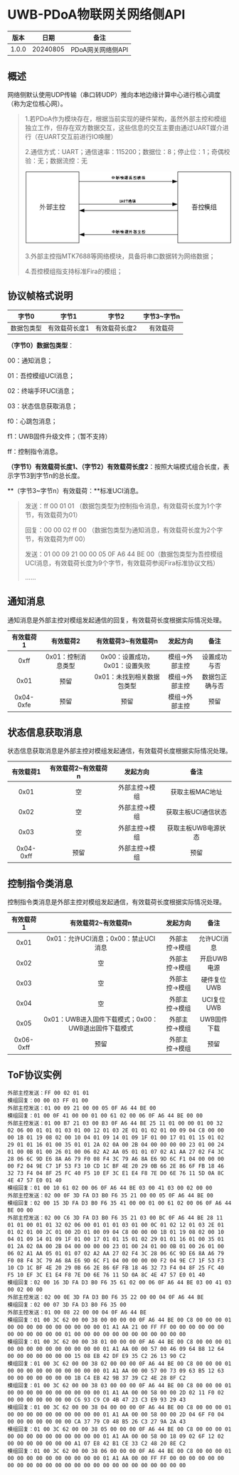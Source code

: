 # UWB-PDoA物联网关网络侧API

| 版本  |   日期   |       备注        |
| :---: | :------: | :---------------: |
| 1.0.0 | 20240805 | PDoA网关网络侧API |

## 概述

网络侧默认使用UDP传输（串口转UDP）推向本地边缘计算中心进行核心调度（称为定位核心网）。

> 1.若PDoA作为模块存在，根据当前实现的硬件架构，虽然外部主控和模组独立工作，但存在双方数据交互，这些信息的交互主要由通过UART媒介进行（在UART交互前进行IO唤醒）
>
> 2.通信方式：UART；通信速率：115200；数据位：8；停止位：1；奇偶校验：无；数据流控：无
>
> ![img](./UWB-PDoA物联网关网络侧API.assets/wps1.png)
>
> 3.外部主控指MTK7688等网络模块，具备将串口数据转为网络数据；
>
> 4.吾控模组指支持标准Fira的模组；

## 协议帧格式说明

|   字节0    |     字节1     |     字节2     | 字节3~字节n |
| :--------: | :-----------: | :-----------: | :---------: |
| 数据包类型 | 有效载荷长度1 | 有效载荷长度2 |  有效载荷   |

**（字节0）数据包类型**：

00：通知消息；

01：吾控模组UCI消息；

02：终端手环UCI消息；

03：状态信息获取消息；

f0：心跳包消息；

f1：UWB固件升级文件；（暂不支持）

ff：控制指令消息。

**（字节1）有效载荷长度1、（字节2）有效载荷长度2**：按照大端模式组合长度，表示字节3到字节n的总长度。

**（字节3~字节n）有效载荷：**标准UCI消息。

> 发送：ff 00 01 01 （数据包类型为控制指令消息，有效载荷长度为1个字节，有效载荷为01）
>
> 回复：00 00 02 ff 00 （数据包类型为通知消息，有效载荷长度为2个字节，有效载荷为ff 00）
>
> 发送：01 00 09 21 00 00 05 0F A6 44 BE 00（数据包类型为吾控模组UCI消息，有效载荷长度为9个字节，有效载荷参阅Fira标准协议文档）
>
> ......
>

## 通知消息

通知消息是外部主控对模组发起通信的回复，有效载荷长度根据实际情况处理。

| 有效载荷1 |     有效载荷2      |      有效载荷3~有效载荷n       |    发起方向    |      备注      |
| :-------: | :----------------: | :----------------------------: | :------------: | :------------: |
|   0xff    | 0x01：控制消息类型 | 0x00：设置成功，0x01：设置失败 | 模组->外部主控 |  设置成功与否  |
|   0x01    |        预留        |   0x01：未找到相关数据包类型   | 模组->外部主控 | 数据包正确与否 |
| 0x04-0xfe |        预留        |              预留              | 模组->外部主控 |      预留      |

## 状态信息获取消息

状态信息获取消息是外部主控对模组发起通信，有效载荷长度根据实际情况处理。

| 有效载荷1 | 有效载荷2~有效载荷n |    发起方向    |        备注         |
| :-------: | :-----------------: | :------------: | :-----------------: |
|   0x01    |         空          | 外部主控->模组 |   获取主板MAC地址   |
|   0x02    |         空          | 外部主控->模组 | 获取主板UCI通信状态 |
|   0x03    |         空          | 外部主控->模组 | 获取主板UWB电源状态 |
| 0x04-0xff |        预留         | 外部主控->模组 |        预留         |

## 控制指令类消息

控制指令类消息是外部主控对模组发起通信，有效载荷长度根据实际情况处理。

| 有效载荷1 |                 有效载荷2~有效载荷n                  |    发起方向    |    备注     |
| :-------: | :--------------------------------------------------: | :------------: | :---------: |
|   0x01    |         0x01：允许UCI消息；0x00：禁止UCI消息         | 外部主控->模组 | 允许UCI消息 |
|   0x02    |                          空                          | 外部主控->模组 | 开启UWB电源 |
|   0x03    |                          空                          | 外部主控->模组 | 硬件复位UWB |
|   0x04    |                          空                          | 外部主控->模组 | UCI复位UWB  |
|   0x05    | 0x01：UWB进入固件下载模式；0x00：UWB退出固件下载模式 | 外部主控->模组 | UWB固件下载 |
| 0x06-0xff |                         预留                         | 外部主控->模组 |    预留     |

## ToF协议实例

```
外部主控发送：FF 00 02 01 01
模组回复：00 00 03 FF 01 00
外部主控发送：01 00 09 21 00 00 05 0F A6 44 BE 00
模组回复：01 00 0F 41 00 00 01 00 61 02 00 06 0F A6 44 BE 00 00
外部主控发送：01 00 B7 21 03 00 B3 0F A6 44 BE 25 11 01 00 00 01 00 32 02 06 00 01 01 01 03 01 00 12 01 03 2E 01 01 02 01 00 09 04 C8 00 00 00 1B 01 19 08 02 00 10 04 01 09 14 01 09 1F 01 00 17 01 01 15 01 02 29 01 01 16 01 00 35 01 01 2A 02 0A 00 2B 04 00 00 00 00 23 01 00 24 01 00 0B 01 00 26 01 00 06 02 A2 AA 05 01 01 07 02 A1 AA 27 02 F4 3C 28 06 6C 9D E6 8A A6 79 F0 08 F4 3C 79 A6 8A E6 9D 6C F1 04 00 00 00 00 F2 04 9E C7 1F 53 F3 10 CD 1C BF 4E 20 29 0B 66 2E 86 6F FB 18 46 32 73 F4 04 8F 25 FC 40 F5 10 EF 3C E1 E4 F8 7E D0 6E 76 11 5D 0A 8C 4E 47 57 E0 01 40
模组回复：01 00 10 61 02 00 06 0F A6 44 BE 03 00 41 03 00 02 00 00
外部主控发送：02 00 0F 3D FA D3 B0 F6 35 21 00 00 05 0F A6 44 BE 00
模组回复：02 00 15 3D FA D3 B0 F6 35 41 00 00 01 00 61 02 00 06 0F A6 44 BE 00 00
外部主控发送：02 00 C6 3D FA D3 B0 F6 35 21 03 00 BC 0F A6 44 BE 28 11 01 01 00 01 01 32 02 06 00 01 01 01 03 01 00 0C 01 02 12 01 03 2E 01 01 02 01 00 2C 01 00 2D 01 00 09 04 C8 00 00 00 1B 01 19 08 02 00 10 04 01 09 14 01 09 1F 01 00 17 01 01 15 01 02 29 01 01 16 01 00 35 01 01 2A 02 0A 00 2B 04 00 00 00 00 23 01 00 24 01 00 0B 01 00 26 01 00 06 02 A1 AA 05 01 01 07 02 A2 AA 27 02 F4 3C 28 06 6C 9D E6 8A A6 79 F0 08 F4 3C 79 A6 8A E6 9D 6C F1 04 00 00 00 00 F2 04 9E C7 1F 53 F3 10 CD 1C BF 4E 20 29 0B 66 2E 86 6F FB 18 46 32 73 F4 04 8F 25 FC 40 F5 10 EF 3C E1 E4 F8 7E D0 6E 76 11 5D 0A 8C 4E 47 57 E0 01 40
模组回复：02 00 16 3D FA D3 B0 F6 35 61 02 00 06 0F A6 44 BE 03 00 41 03 00 02 00 00
外部主控发送：02 00 0E 3D FA D3 B0 F6 35 22 00 00 04 0F A6 44 BE
模组回复：02 00 07 3D FA D3 B0 F6 35 00
外部主控发送：01 00 08 22 00 00 04 0F A6 44 BE
模组回复：01 00 3C 62 00 00 38 00 00 00 00 0F A6 44 BE 00 C8 00 00 00 01 00 00 00 00 00 00 00 00 00 00 01 A1 AA 21 00 FF FF 00 00 00 00 00 00 00 00 00 00 00 00 01 00 00 00 00 00 00 00 00 00 00 00 00
模组回复：01 00 3C 62 00 00 38 01 00 00 00 0F A6 44 BE 00 C8 00 00 00 01 00 00 00 00 00 00 00 00 00 00 01 A1 AA 00 00 57 00 46 09 64 B8 12 64 00 00 00 00 00 00 00 15 08 EB 42 DF E9 35 C2 26 13 90 C2
模组回复：01 00 3C 62 00 00 38 02 00 00 00 0F A6 44 BE 00 C8 00 00 00 01 00 00 00 00 00 00 00 00 00 00 01 A1 AA 00 00 57 00 73 09 63 B5 12 63 00 00 00 00 00 00 00 1B C4 EB 42 9B 37 39 C2 4E 28 8F C2
模组回复：01 00 3C 62 00 00 38 03 00 00 00 0F A6 44 BE 00 C8 00 00 00 01 00 00 00 00 00 00 00 00 00 00 01 A1 AA 00 00 58 00 00 2D 02 11 F0 02 00 00 00 00 00 00 00 C6 93 C9 C0 4B 47 23 C3 E9 93 29 43
模组回复：01 00 3C 62 00 00 38 04 00 00 00 0F A6 44 BE 00 C8 00 00 00 01 00 00 00 00 00 00 00 00 00 00 01 A1 AA 00 00 58 00 00 2D 04 6F F0 04 00 00 00 00 00 00 00 CA 37 79 C0 48 B5 26 C3 27 9A 2A 43
模组回复：01 00 3C 62 00 00 38 05 00 00 00 0F A6 44 BE 00 C8 00 00 00 01 00 00 00 00 00 00 00 00 00 00 01 A1 AA 00 00 58 00 18 09 02 6F 12 02 00 00 00 00 00 00 00 A1 07 E8 42 B1 CE 33 C2 48 20 8E C2
模组回复：01 00 3C 62 00 00 38 06 00 00 00 0F A6 44 BE 00 C8 00 00 00 01 00 00 00 00 00 00 00 00 00 00 01 A1 AA 00 00 FF FF 00 00 00 00 00 00 00 00 00 00 00 00 00 00 00 00 00 00 00 00 00 00 00 00 00
```

